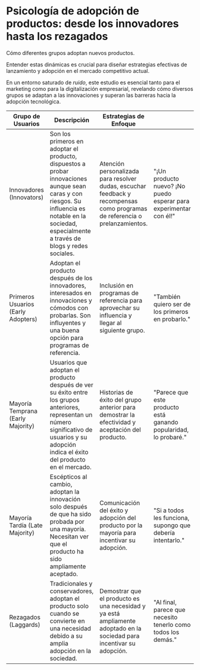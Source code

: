 # Psicología de adopción de productos: desde los innovadores hasta los rezagados

Cómo diferentes grupos adoptan nuevos productos. 

Entender estas dinámicas es crucial para diseñar estrategias efectivas de lanzamiento y adopción en el mercado competitivo actual.

En un entorno saturado de *ruido*, este estudio es esencial tanto para el marketing como para la digitalización empresarial, revelando cómo diversos grupos se adaptan a las innovaciones y superan las barreras hacia la adopción tecnológica.

|Grupo de Usuarios|Descripción|Estrategias de Enfoque||
|-|-|-|-|
|Innovadores (Innovators)|Son los primeros en adoptar el producto, dispuestos a probar innovaciones aunque sean caras y con riesgos. Su influencia es notable en la sociedad, especialmente a través de blogs y redes sociales.|Atención personalizada para resolver dudas, escuchar feedback y recompensas como programas de referencia o prelanzamientos.|"¡Un producto nuevo? ¡No puedo esperar para experimentar con él!"
|Primeros Usuarios (Early Adopters)|Adoptan el producto después de los innovadores, interesados en innovaciones y cómodos con probarlas. Son influyentes y una buena opción para programas de referencia.|Inclusión en programas de referencia para aprovechar su influencia y llegar al siguiente grupo.|"También quiero ser de los primeros en probarlo."
|Mayoría Temprana (Early Majority)|Usuarios que adoptan el producto después de ver su éxito entre los grupos anteriores, representan un número significativo de usuarios y su adopción indica el éxito del producto en el mercado.|Historias de éxito del grupo anterior para demostrar la efectividad y aceptación del producto.|"Parece que este producto está ganando popularidad, lo probaré."
|Mayoría Tardía (Late Majority)|Escépticos al cambio, adoptan la innovación solo después de que ha sido probada por una mayoría. Necesitan ver que el producto ha sido ampliamente aceptado.|Comunicación del éxito y adopción del producto por la mayoría para incentivar su adopción.|"Si a todos les funciona, supongo que debería intentarlo."
|Rezagados (Laggards)|Tradicionales y conservadores, adoptan el producto solo cuando se convierte en una necesidad debido a su amplia adopción en la sociedad.|Demostrar que el producto es una necesidad y ya está ampliamente adoptado en la sociedad para incentivar su adopción.|"Al final, parece que necesito tenerlo como todos los demás."
